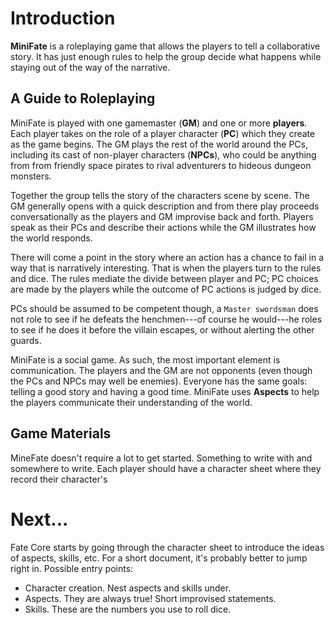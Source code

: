 # Introduction

**MiniFate** is a roleplaying game that allows the players to tell a
collaborative story. It has just enough rules to help the group decide what
happens while staying out of the way of the narrative.

## A Guide to Roleplaying

MiniFate is played with one gamemaster (**GM**) and one or more **players**.
Each player takes on the role of a player character (**PC**) which they create
as the game begins. The GM plays the rest of the world around the PCs,
including its cast of non-player characters (**NPCs**), who could be anything
from from friendly space pirates to rival adventurers to hideous dungeon
monsters.

Together the group tells the story of the characters scene by scene. The GM
generally opens with a quick description and from there play proceeds
conversationally as the players and GM improvise back and forth. Players speak
as their PCs and describe their actions while the GM illustrates how the world
responds.

<!-- I want to include this out of character part, and I'd like to wrap it in
with "You can use questions to define the world..." But I don't have the right
way to do it yet. 

> Players can also ask questions of the GM or other players about the world
> 
> Players may also ask the GM for specific details to help them immerse themselves in the PCs' surroundings.

-->

There will come a point in the story where an action has a chance to fail in a
way that is narratively interesting. That is when the players turn to the
rules and dice. The rules mediate the divide between player and PC; PC choices
are made by the players while the outcome of PC actions is judged by dice.

PCs should be assumed to be competent though, a `Master swordsman` does not
role to see if he defeats the henchmen---of course he would---he roles to see
if he does it before the villain escapes, or without alerting the other
guards. <!-- I don't like this here, but I don't know where else it would go
an I think it's an important point. Maybe it goes in the place when we talk
about "aspects are true"? -->

MiniFate is a social game. As such, the most important element is
communication. The players and the GM are not opponents (even though the PCs
and NPCs may well be enemies). Everyone has the same goals: telling a good
story and having a good time. MiniFate uses **Aspects** to help the players
communicate their understanding of the world.

## Game Materials

MineFate doesn't require a lot to get started. Something to write with and
somewhere to write. Each player should have a character sheet where they
record their character's 

# Next...

Fate Core starts by going through the character sheet to introduce the ideas of aspects, skills, etc. For a short document, it's probably better to jump right in. Possible entry points:

- Character creation. Nest aspects and skills under.
- Aspects. They are always true! Short improvised statements.
- Skills. These are the numbers you use to roll dice.
